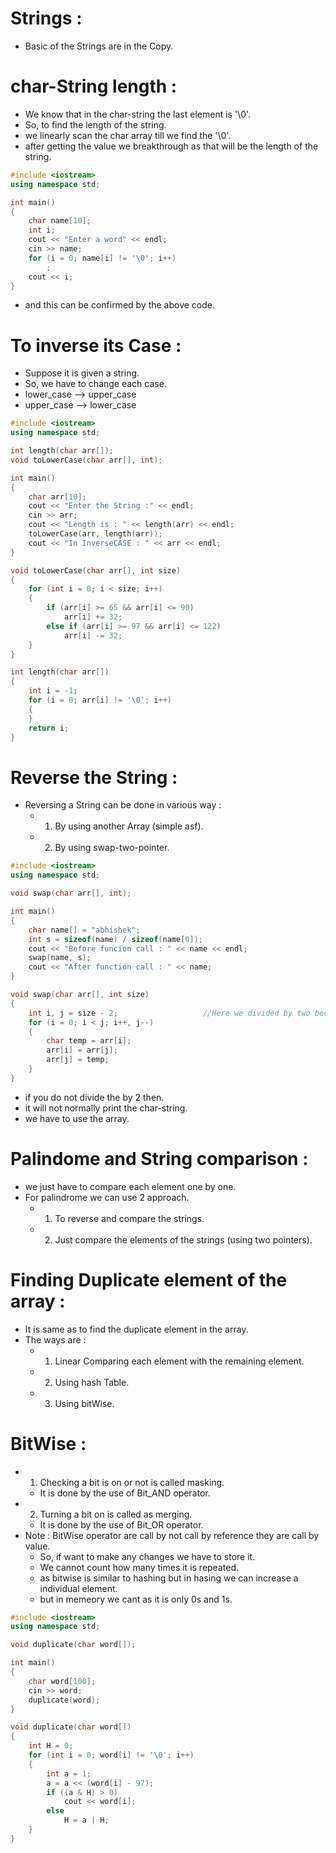 # Strings :

- Basic of the Strings are in the Copy.

# char-String length :

- We know that in the char-string the last element is '\0'.
- So, to find the length of the string.
- we linearly scan the char array till we find the '\0'.
- after getting the value we breakthrough as that will be the length of the string.

```c++
#include <iostream>
using namespace std;

int main()
{
    char name[10];
    int i;
    cout << "Enter a word" << endl;
    cin >> name;
    for (i = 0; name[i] != '\0'; i++)
        ;
    cout << i;
}
```

- and this can be confirmed by the above code.

# To inverse its Case :

- Suppose it is given a string.
- So, we have to change each case.
- lower_case --> upper_case
- upper_case --> lower_case

```c++
#include <iostream>
using namespace std;

int length(char arr[]);
void toLowerCase(char arr[], int);

int main()
{
    char arr[10];
    cout << "Enter the String :" << endl;
    cin >> arr;
    cout << "Length is : " << length(arr) << endl;
    toLowerCase(arr, length(arr));
    cout << "In InverseCASE : " << arr << endl;
}

void toLowerCase(char arr[], int size)
{
    for (int i = 0; i < size; i++)
    {
        if (arr[i] >= 65 && arr[i] <= 90)
            arr[i] += 32;
        else if (arr[i] >= 97 && arr[i] <= 122)
            arr[i] -= 32;
    }
}

int length(char arr[])
{
    int i = -1;
    for (i = 0; arr[i] != '\0'; i++)
    {
    }
    return i;
}
```

# Reverse the String :

- Reversing a String can be done in various way :
  - 1. By using another Array (simple asf).
  - 2. By using swap-two-pointer.

```c++
#include <iostream>
using namespace std;

void swap(char arr[], int);

int main()
{
    char name[] = "abhishek";
    int s = sizeof(name) / sizeof(name[0]);
    cout << "Before funcion call : " << name << endl;
    swap(name, s);
    cout << "After function call : " << name;
}

void swap(char arr[], int size)
{
    int i, j = size - 2;                   //Here we divided by two becuause last element is '\0'.
    for (i = 0; i < j; i++, j--)
    {
        char temp = arr[i];
        arr[i] = arr[j];
        arr[j] = temp;
    }
}
```

- if you do not divide the by 2 then.
- it will not normally print the char-string.
- we have to use the array.

# Palindome and String comparison :

- we just have to compare each element one by one.
- For palindrome we can use 2 approach.
  - 1. To reverse and compare the strings.
  - 2. Just compare the elements of the strings (using two pointers).

# Finding Duplicate element of the array :

- It is same as to find the duplicate element in the array.
- The ways are :
  - 1. Linear Comparing each element with the remaining element.
  - 2. Using hash Table.
  - 3. Using bitWise.

# BitWise :

- 1. Checking a bit is on or not is called masking.
  - It is done by the use of Bit_AND operator.
- 2. Turning a bit on is called as merging.
  - It is done by the use of Bit_OR operator.
- Note : BitWise operator are call by not call by reference they are call by value.
  - So, if want to make any changes we have to store it.
  - We cannot count how many times it is repeated.
  - as bitwise is similar to hashing but in hasing we can increase a individual element.
  - but in memeory we cant as it is only 0s and 1s.

```c++
#include <iostream>
using namespace std;

void duplicate(char word[]);

int main()
{
    char word[100];
    cin >> word;
    duplicate(word);
}

void duplicate(char word[])
{
    int H = 0;
    for (int i = 0; word[i] != '\0'; i++)
    {
        int a = 1;
        a = a << (word[i] - 97);
        if ((a & H) > 0)
            cout << word[i];
        else
            H = a | H;
    }
}
```

